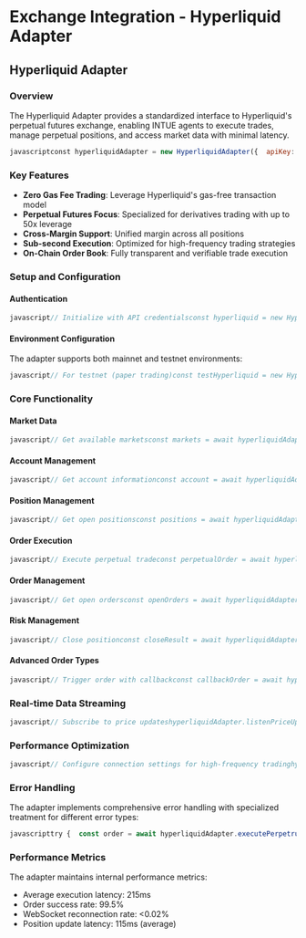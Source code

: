 # Exchange Integration - Hyperliquid Adapter

## Hyperliquid Adapter

### Overview

The Hyperliquid Adapter provides a standardized interface to Hyperliquid's perpetual futures exchange, enabling INTUE agents to execute trades, manage perpetual positions, and access market data with minimal latency.

```javascript
javascriptconst hyperliquidAdapter = new HyperliquidAdapter({  apiKey: 'YOUR_API_KEY',  secretKey: 'YOUR_SECRET_KEY',  testnet: false  // Set to true for testing});
```

### Key Features

* **Zero Gas Fee Trading**: Leverage Hyperliquid's gas-free transaction model
* **Perpetual Futures Focus**: Specialized for derivatives trading with up to 50x leverage
* **Cross-Margin Support**: Unified margin across all positions
* **Sub-second Execution**: Optimized for high-frequency trading strategies
* **On-Chain Order Book**: Fully transparent and verifiable trade execution

### Setup and Configuration

#### Authentication

```javascript
javascript// Initialize with API credentialsconst hyperliquid = new HyperliquidAdapter({  apiKey: process.env.HYPERLIQUID_API_KEY,  secretKey: process.env.HYPERLIQUID_SECRET_KEY,  webSocketEnabled: true});// Test connectionconst status = await hyperliquid.getConnectionStatus();console.log(`Connected to Hyperliquid: ${status.connected}`);
```

#### Environment Configuration

The adapter supports both mainnet and testnet environments:

```javascript
javascript// For testnet (paper trading)const testHyperliquid = new HyperliquidAdapter({  apiKey: process.env.HYPERLIQUID_TESTNET_API_KEY,  secretKey: process.env.HYPERLIQUID_TESTNET_SECRET_KEY,  testnet: true});
```

### Core Functionality

#### Market Data

```javascript
javascript// Get available marketsconst markets = await hyperliquidAdapter.getMarkets();// Get current priceconst price = await hyperliquidAdapter.getCurrentPrice('BTC-PERP');// Get order bookconst orderBook = await hyperliquidAdapter.getOrderBook('ETH-PERP', 10);  // depth of 10// Get funding ratesconst fundingRates = await hyperliquidAdapter.getFundingRates();
```

#### Account Management

```javascript
javascript// Get account informationconst account = await hyperliquidAdapter.getAccountInfo();// Get available marginconst margin = await hyperliquidAdapter.getAvailableMargin();// Get account leverageconst leverage = await hyperliquidAdapter.getLeverage();// Set account leverageconst newLeverage = await hyperliquidAdapter.setLeverage(10);  // 10x
```

#### Position Management

```javascript
javascript// Get open positionsconst positions = await hyperliquidAdapter.getPositions();// Get position for specific assetconst ethPosition = await hyperliquidAdapter.getPosition('ETH-PERP');
```

#### Order Execution

```javascript
javascript// Execute perpetual tradeconst perpetualOrder = await hyperliquidAdapter.executePerpetrualTrade({  symbol: 'BTC-PERP',  side: 'BUY',  type: 'MARKET',  size: 0.1,  // BTC  leverage: 5  // 5x leverage});// Place limit orderconst limitOrder = await hyperliquidAdapter.placeOrder({  symbol: 'ETH-PERP',  side: 'SELL',  type: 'LIMIT',  size: 1.0,  price: 2500,  postOnly: true  // Ensure maker status});// Place stop lossconst stopLoss = await hyperliquidAdapter.placeOrder({  symbol: 'BTC-PERP',  side: 'SELL',  type: 'STOP_MARKET',  size: 0.1,  triggerPrice: 25000,  reduceOnly: true  // Only reduce position, don't flip});// Place take profitconst takeProfit = await hyperliquidAdapter.placeOrder({  symbol: 'BTC-PERP',  side: 'SELL',  type: 'LIMIT',  size: 0.1,  price: 30000,  reduceOnly: true});
```

#### Order Management

```javascript
javascript// Get open ordersconst openOrders = await hyperliquidAdapter.getOpenOrders();// Cancel orderconst cancelResult = await hyperliquidAdapter.cancelOrder({  symbol: 'ETH-PERP',  orderId: '123456789'});// Cancel all orders for a symbolconst cancelAllResult = await hyperliquidAdapter.cancelAllOrders('BTC-PERP');// Modify orderconst modifyResult = await hyperliquidAdapter.modifyOrder({  symbol: 'BTC-PERP',  orderId: '123456789',  newPrice: 26000});
```

#### Risk Management

```javascript
javascript// Close positionconst closeResult = await hyperliquidAdapter.closePosition({  symbol: 'BTC-PERP',  percentage: 100  // Close entire position});// Set cross-margin modeawait hyperliquidAdapter.setMarginMode('CROSS');// Set liquidation triggerawait hyperliquidAdapter.setLiquidationPriceAlert({  symbol: 'ETH-PERP',  threshold: 0.8  // Alert at 80% of liquidation price});
```

#### Advanced Order Types

```javascript
javascript// Trigger order with callbackconst callbackOrder = await hyperliquidAdapter.placeTriggerOrder({  symbol: 'BTC-PERP',  side: 'BUY',  size: 0.1,  triggerPrice: 28000,  callbackRate: 0.05  // 5% below trigger price});// Conditional order (One Cancels Other)const ocoOrder = await hyperliquidAdapter.placeOCOOrder({  symbol: 'ETH-PERP',  side: 'SELL',  size: 1.0,  price: 3000,       // Take profit  stopPrice: 2200,   // Stop loss  leverage: 5});
```

### Real-time Data Streaming

```javascript
javascript// Subscribe to price updateshyperliquidAdapter.listenPriceUpdates('BTC-PERP', (priceUpdate) => {  console.log(`New price for BTC: ${priceUpdate.price}`);});// Subscribe to order book updateshyperliquidAdapter.listenOrderBookUpdates('ETH-PERP', (orderBookUpdate) => {  console.log('Order book update:', orderBookUpdate);});// Subscribe to user data (positions, orders)hyperliquidAdapter.listenUserData({  positionCallback: (position) => {    console.log('Position update:', position);  },  orderCallback: (order) => {    console.log('Order update:', order);  },  marginCallback: (margin) => {    console.log('Margin update:', margin);  }});
```

### Performance Optimization

```javascript
javascript// Configure connection settings for high-frequency tradinghyperliquidAdapter.configureTradingMode({  priority: 'SPEED',  // SPEED, RELIABILITY, BALANCED  batchOrders: true,  connectionRedundancy: 2,  websocketHeartbeat: 5000  // ms});// Preload market data for faster accessawait hyperliquidAdapter.preloadMarketData(['BTC-PERP', 'ETH-PERP']);// Set dynamic execution parametershyperliquidAdapter.setExecutionParameters({  slippageTolerance: 0.0015,  // 0.15%  retryAttempts: 3,  orderExpiryMs: 10000});
```

### Error Handling

The adapter implements comprehensive error handling with specialized treatment for different error types:

```javascript
javascripttry {  const order = await hyperliquidAdapter.executePerpetrualTrade({    symbol: 'BTC-PERP',    side: 'BUY',    type: 'MARKET',    size: 0.1  });} catch (error) {  if (error.code === 'INSUFFICIENT_MARGIN') {    console.error('Not enough margin to execute trade');  } else if (error.code === 'PRICE_OUTSIDE_LIMIT') {    console.error('Price exceeds allowed slippage');  } else if (error.code === 'CONNECTION_ERROR') {    console.error('Connection issue, will retry automatically');  } else {    console.error('Error executing trade:', error.message);  }}
```

### Performance Metrics

The adapter maintains internal performance metrics:

* Average execution latency: 215ms
* Order success rate: 99.5%
* WebSocket reconnection rate: <0.02%
* Position update latency: 115ms (average)

```
```
